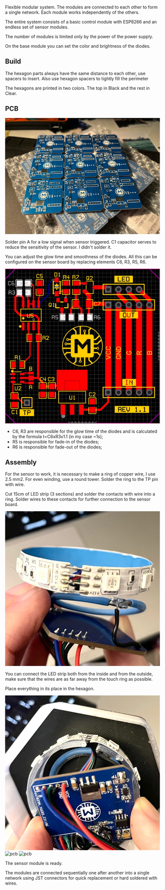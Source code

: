 Flexible modular system. The modules are connected to each other to form a single network. Each module works independently of the others.

The entire system consists of a basic control module with ESP8266 and an endless set of sensor modules.

The number of modules is limited only by the power of the power supply.

On the base module you can set the color and brightness of the diodes.

## Build
The hexagon parts always have the same distance to each other, use spacers to insert. Also use hexagon spacers to tightly fill the perimeter

The hexagons are printed in two colors. The top in Black and the rest in Clear.

## PCB
![pcb](docs/image_1.webp)

Solder pin A for a low signal when sensor triggered. C1 capacitor serves to reduce the sensitivity of the sensor. I didn't solder it.

You can adjust the glow time and smoothness of the diodes.
All this can be configured on the sensor board by replacing elements C6, R3, R5, R6.

![pcb](docs/image_2.webp)

- C6, R3 are responsible for the glow time of the diodes and is calculated by the formula t=C6xR3x1.1 (in my case ~1s);
- R5 is responsible for fade-in of the diodes;
- R6 is responsible for fade-out of the diodes;

## Assembly
For the sensor to work, it is necessary to make a ring of copper wire, I use 2.5 mm2. For even winding, use a round tower. Solder the ring to the TP pin with wire. 

Cut 15cm of LED strip (3 sections) and solder the contacts with wire into a ring. Solder wires to these contacts for further connection to the sensor board.

![pcb](docs/image_3.webp)

You can connect the LED strip both from the inside and from the outside, make sure that the wires are as far away from the touch ring as possible.

Place everything in its place in the hexagon.

![pcb](docs/image_4.webp)
![pcb](docs/image_6.gif)
![pcb](docs/image_6.gif)

The sensor module is ready.

The modules are connected sequentially one after another into a single network using JST connectors for quick replacement or hard soldered with wires.
